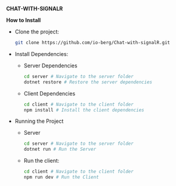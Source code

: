 **CHAT-WITH-SIGNALR**

**How to Install**

- Clone the project:

  ```bash
  git clone https://github.com/io-berg/Chat-with-signalR.git
  ```

- Install Dependencies:

  - Server Dependencies

    ```bash
    cd server # Navigate to the server folder
    dotnet restore # Restore the server dependencies
    ```

  - Client Dependencies

    ```bash
    cd client # Navigate to the client folder
    npm install # Install the client dependencies
    ```

- Running the Project

  - Server

    ```bash
    cd server # Navigate to the server folder
    dotnet run # Run the Server
    ```

  - Run the client:
    ```bash
    cd client # Navigate to the client folder
    npm run dev # Run the Client
    ```

